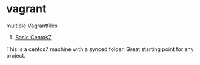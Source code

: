 # vagrant
multiple Vagrantfiles

1. [Basic Centos7](centos7-synced)

This is a centos7 machine with a synced folder. Great starting point for any project.
